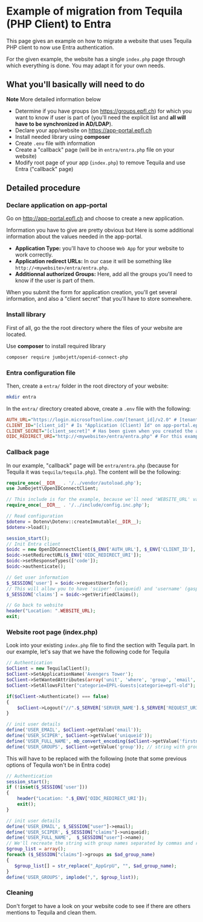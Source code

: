 # Example of migration from Tequila (PHP Client) to Entra

This page gives an example on how to migrate a website that uses Tequila PHP client to now use Entra authentication.

For the given example, the website has a single `index.php` page through which everything is done. You may adapt it for your own needs.

## What you'll basically will need to do

**Note** More detailed information below

- Determine if you have groups (on https://groups.epfl.ch) for which you want to know if user is part of (you'll need the explicit list and **all will have to be synchronized in AD/LDAP**).
- Declare your app/website on https://app-portal.epfl.ch
- Install needed library using **composer**
- Create `.env` file with information
- Create a "callback" page (will be in `entra/entra.php` file on your website)
- Modify root page of your app (`index.php`) to remove Tequila and use Entra ("callback" page)


## Detailed procedure

### Declare application on app-portal

Go on http://app-portal.epfl.ch and choose to create a new application.

Information you have to give are pretty obvious but Here is some additional information about the values needed in the app-portal.

- **Application Type:** you'll have to choose `Web App` for your website to work correctly.
- **Application redirect URLs:** In our case it will be something like `http://<mywebsite>/entra/entra.php`.
- **Additionnal authorized Groups:** Here, add all the groups you'll need to know if the user is part of them.

When you submit the form for application creation, you'll get several information, and also a "client secret" that you'll have to store somewhere.


### Install library

First of all, go the the root directory where the files of your website are located.

Use **composer** to install required library
```bash
composer require jumbojett/openid-connect-php
```


### Entra configuration file
Then, create a `entra/` folder in the root directory of your website:
```bash
mkdir entra
```
In the `entra/` directory created above, create a `.env` file with the following:

```ini
AUTH_URL="https://login.microsoftonline.com/[tenant_id]/v2.0" # [tenant_id] can be found in "Directory (Tenant) Id" field on app-portal.epfl.ch
CLIENT_ID="[client_id]" # Is "Application (Client) Id" on app-portal.epfl.ch
CLIENT_SECRET="[client_secret]" # Has been given when you created the application on app-portal.epfl.ch
OIDC_REDIRECT_URI="http://<mywebsite>/entra/entra.php" # For this example. Just replate <mywebsite> with correct value
```

### Callback page

In our example, "callback" page will be `entra/entra.php` (because for Tequila it was `tequila/tequila.php`).
The content will be the following:

```php
require_once(__DIR__ . '/../vendor/autoload.php');
use Jumbojett\OpenIDConnectClient;

// This include is for the example, because we'll need 'WEBSITE_URL' value at the end
require_once(__DIR__ . '/../include/config.inc.php');

// Read configuration
$dotenv = Dotenv\Dotenv::createImmutable(__DIR__);
$dotenv->load();

session_start();
// Init Entra client
$oidc = new OpenIDConnectClient($_ENV['AUTH_URL'], $_ENV['CLIENT_ID'], $_ENV['CLIENT_SECRET']);
$oidc->setRedirectURL($_ENV['OIDC_REDIRECT_URI']);
$oidc->setResponseTypes(['code']);
$oidc->authenticate();

// Get user information
$_SESSION['user'] = $oidc->requestUserInfo();
// This will allow you to have 'sciper' (uniqueid) and 'username' (gaspar) information
$_SESSION['claims'] = $oidc->getVerifiedClaims();

// Go back to website
header("Location: ".WEBSITE_URL);
exit;
```

### Website root page (index.php)

Look into your existing `index.php` file to find the section with Tequila part. In our example, let's say that we have the following code for Tequila

```php
// Authentication
$oClient = new TequilaClient();   
$oClient->SetApplicationName('Avengers Tower');
$oClient->SetWantedAttributes(array('unit', 'where', 'group', 'email', 'firstname', 'uniqueid', 'username', 'name'));
$oClient->SetAllowsFilter("categorie=EPFL-Guests|categorie=epfl-old");

if($oClient->Authenticate() === false)
{
    $oClient->Logout("//".$_SERVER['SERVER_NAME'].$_SERVER['REQUEST_URI']);
}

// init user details
define('USER_EMAIL', $oClient->getValue('email'));
define('USER_SCIPER', $oClient->getValue('uniqueid'));
define('USER_FULL_NAME', mb_convert_encoding($oClient->getValue('firstname') . " " . $oClient->getValue('name'), 'ISO-8859-1', 'UTF-8'));
define('USER_GROUPS', $oClient->getValue('group')); // string with group names, separated with commas
```

This will have to be replaced with the following (note that some previous options of Tequila won't be in Entra code)
```php
// Authentication
session_start(); 
if (!isset($_SESSION['user']))
{
    header("Location: ".$_ENV['OIDC_REDIRECT_URI']);
    exit();
}

// init user details
define('USER_EMAIL', $_SESSION["user"]->email);
define('USER_SCIPER', $_SESSION["claims"]->uniqueid);
define('USER_FULL_NAME',  $_SESSION["user"]->name);
// We'll recreate the string with group names separated by commas and remove "_AppGrpU" suffix for each group (because Entra will return AD Groups corresponding to https://groups.epfl.ch groups, and they doesn't have the same name)
$group_list = array();
foreach ($_SESSION["claims"]->groups as $ad_group_name)
{
   $group_list[] = str_replace("_AppGrpU", "", $ad_group_name);
}
define('USER_GROUPS', implode(",", $group_list));
```

### Cleaning
Don't forget to have a look on your website code to see if there are others mentions to Tequila and clean them.